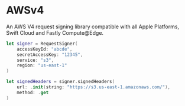 # AWSv4

An AWS V4 request signing library compatible with all Apple Platforms, Swift Cloud and Fastly Compute@Edge.

```swift
let signer = RequestSigner(
    accessKeyId: "abcde",
    secretAccessKey: "12345",
    service: "s3", 
    region: "us-east-1"
)

let signedHeaders = signer.signedHeaders(
    url: .init(string: "https://s3.us-east-1.amazonaws.com/"),
    method: .get
)
```
